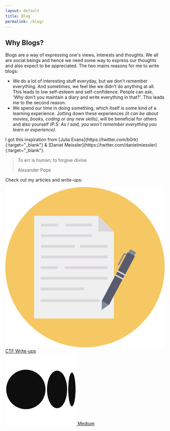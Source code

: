 ```yaml
---
layout: default
title: Blog
permalink: /blog/
---
```

## Why Blogs?
Blogs are a way of expressing one's views, interests and thoughts. We all are social beings and hence we need some way to express our thoughts and also expect to be appreciated. The two mains reasons for me to write blogs:

* We do a lot of interesting stuff everyday, but we don't remember everything. And sometimes, we feel like we didn't do anything at all. This leads to low self-esteem and self-confidence. People can ask, 'Why don't you maintain a diary and write everything in that?'. This leads me to the second reason.
* We spend our time in doing something, which itself is some kind of a learning experience. Jotting down these experiences _(it can be about movies, books, coding or any new skills)_, will be beneficial for others and also yourself _(P.S: As I said, you won't remember everything you learn or experience)_.

<div class="note set-aside blue" markdown = "1">
I got this inspiration from [Julia Evans](https://twitter.com/b0rk){:target="_blank"} & [Daniel Meissler](https://twitter.com/danielmiessler){:target="_blank"}.
</div>

<blockquote class = "quote">
<p class="quote-text">To err is human; to forgive divine</p>
<p class="quote-text quote-credit">Alexander Pope</p>
</blockquote>

Check out my articles and write-ups:
<div class="box fade-in categories">
  <a target="_blank" href="https://dhilipsanjay.gitbook.io/ctfs/">
    <div class="category-box">
        <img src="/assets/img/ctfs.png"  alt="ctfs-logo">
        CTF Write-ups
    </div>
  </a>
  <a target="_blank" href="https://dhilipsanjay.medium.com/">
    <div class="category-box">
        <img src="/assets/img/medium.png"  alt="medium-logo">
        Medium
    </div>
  </a>
</div>

<!-- <div class="recent posts">
{% for post in site.posts %}
  <li>
    <a href="{{ post.url }}">
    <h3>{{ post.title }}</h3>
    <p class="blogdate">{{ post.date | date: "%d %B %Y" }}</p>
    <div>{{ post.content |truncatehtml | truncatewords: 60 }}</div>
    </a>
  </li>
  {% endfor %}
<div class="post">
</div>
</div> -->
